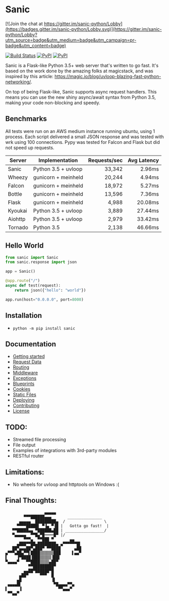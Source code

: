 # Sanic

[![Join the chat at https://gitter.im/sanic-python/Lobby](https://badges.gitter.im/sanic-python/Lobby.svg)](https://gitter.im/sanic-python/Lobby?utm_source=badge&utm_medium=badge&utm_campaign=pr-badge&utm_content=badge)

[![Build Status](https://travis-ci.org/channelcat/sanic.svg?branch=master)](https://travis-ci.org/channelcat/sanic)
[![PyPI](https://img.shields.io/pypi/v/sanic.svg)](https://pypi.python.org/pypi/sanic/)
[![PyPI](https://img.shields.io/pypi/pyversions/sanic.svg)](https://pypi.python.org/pypi/sanic/)

Sanic is a Flask-like Python 3.5+ web server that's written to go fast.  It's based on the work done by the amazing folks at magicstack, and was inspired by this article: https://magic.io/blog/uvloop-blazing-fast-python-networking/.

On top of being Flask-like, Sanic supports async request handlers.  This means you can use the new shiny async/await syntax from Python 3.5, making your code non-blocking and speedy.

## Benchmarks

All tests were run on an AWS medium instance running ubuntu, using 1 process.  Each script delivered a small JSON response and was tested with wrk using 100 connections.  Pypy was tested for Falcon and Flask but did not speed up requests.



| Server  | Implementation      | Requests/sec | Avg Latency |
| ------- | ------------------- | ------------:| -----------:|
| Sanic   | Python 3.5 + uvloop |       33,342 |      2.96ms |
| Wheezy  | gunicorn + meinheld |       20,244 |      4.94ms |
| Falcon  | gunicorn + meinheld |       18,972 |      5.27ms |
| Bottle  | gunicorn + meinheld |       13,596 |      7.36ms |
| Flask   | gunicorn + meinheld |        4,988 |     20.08ms |
| Kyoukai | Python 3.5 + uvloop |        3,889 |     27.44ms |
| Aiohttp | Python 3.5 + uvloop |        2,979 |     33.42ms |
| Tornado | Python 3.5          |        2,138 |     46.66ms |

## Hello World

```python
from sanic import Sanic
from sanic.response import json

app = Sanic()

@app.route("/")
async def test(request):
    return json({"hello": "world"})

app.run(host="0.0.0.0", port=8000)
```

## Installation
 * `python -m pip install sanic`

## Documentation
 * [Getting started](docs/getting_started.md)
 * [Request Data](docs/request_data.md)
 * [Routing](docs/routing.md)
 * [Middleware](docs/middleware.md)
 * [Exceptions](docs/exceptions.md)
 * [Blueprints](docs/blueprints.md)
 * [Cookies](docs/cookies.md)
 * [Static Files](docs/static_files.md)
 * [Deploying](docs/deploying.md)
 * [Contributing](docs/contributing.md)
 * [License](LICENSE)

## TODO:
 * Streamed file processing
 * File output
 * Examples of integrations with 3rd-party modules
 * RESTful router

## Limitations:
 * No wheels for uvloop and httptools on Windows :(

## Final Thoughts:

                     ▄▄▄▄▄
            ▀▀▀██████▄▄▄       _______________
          ▄▄▄▄▄  █████████▄  /                 \
         ▀▀▀▀█████▌ ▀▐▄ ▀▐█ |   Gotta go fast!  | 
       ▀▀█████▄▄ ▀██████▄██ | _________________/
       ▀▄▄▄▄▄  ▀▀█▄▀█════█▀ |/
            ▀▀▀▄  ▀▀███ ▀       ▄▄
         ▄███▀▀██▄████████▄ ▄▀▀▀▀▀▀█▌
       ██▀▄▄▄██▀▄███▀ ▀▀████      ▄██
    ▄▀▀▀▄██▄▀▀▌████▒▒▒▒▒▒███     ▌▄▄▀
    ▌    ▐▀████▐███▒▒▒▒▒▐██▌
    ▀▄▄▄▄▀   ▀▀████▒▒▒▒▄██▀
              ▀▀█████████▀
            ▄▄██▀██████▀█
          ▄██▀     ▀▀▀  █
         ▄█             ▐▌
     ▄▄▄▄█▌              ▀█▄▄▄▄▀▀▄
    ▌     ▐                ▀▀▄▄▄▀
     ▀▀▄▄▀
